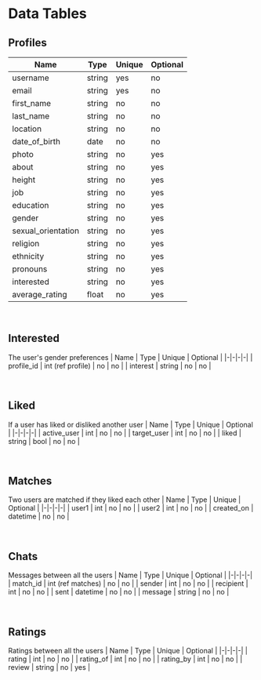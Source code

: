 # Data Tables

## Profiles
| Name | Type | Unique | Optional |
|-|-|-|-|
| username | string | yes | no |
| email | string | yes | no |
| first_name | string | no | no |
| last_name | string | no | no |
| location | string | no | no |
| date_of_birth | date | no | no |
| photo | string | no | yes |
| about | string | no | yes |
| height | string | no | yes |
| job | string | no | yes |
| education | string | no | yes |
| gender | string | no | yes |
| sexual_orientation | string | no | yes |
| religion | string | no | yes |
| ethnicity | string | no | yes |
| pronouns | string | no | yes |
| interested | string | no | yes |
| average_rating | float | no | yes |

<br>

## Interested
The user's gender preferences
| Name | Type | Unique | Optional |
|-|-|-|-|
| profile_id | int (ref profile) | no | no | 
| interest | string | no | no | 

<br>

## Liked
If a user has liked or disliked another user 
| Name | Type | Unique | Optional |
|-|-|-|-|
| active_user | int | no | no |
| target_user | int | no | no |
| liked | string | bool | no | no |

<br>

## Matches
Two users are matched if they liked each other 
| Name | Type | Unique | Optional |
|-|-|-|-|
| user1 | int | no | no |
| user2 | int | no | no |
| created_on | datetime | no | no |

<br>

## Chats
Messages between all the users
| Name | Type | Unique | Optional |
|-|-|-|-|
| match_id | int (ref matches) | no | no |
| sender | int | no | no |
| recipient | int | no | no |
| sent | datetime | no | no |
| message | string | no | no |

<br>

## Ratings
Ratings between all the users
| Name | Type | Unique | Optional |
|-|-|-|-|
| rating | int | no | no |
| rating_of | int | no | no |
| rating_by | int | no | no |
| review | string | no | yes |
